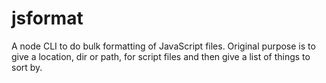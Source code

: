 jsformat
========

A node CLI to do bulk formatting of JavaScript files. Original purpose is to give a location, dir or path, for script files and then give a list of things to sort by.

